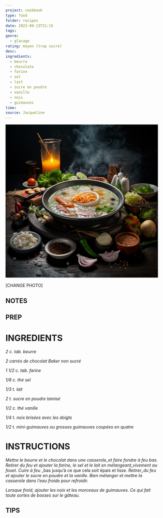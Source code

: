 ```yaml
---
project: cookbook
type: food
folder: recipes
date: 2023-09-13T21:15
tags: 
genre:
  - glacage
rating: moyen (trop sucre)
desc: 
ingredients:
  - beurre
  - chocolate
  - farine
  - sel
  - lait
  - sucre en poudre
  - vanille
  - noix
  - guimauves
time: 
source: Jacqueline
---
```


![IMAGE](_default.png)


[CHANGE PHOTO]


## NOTES




## PREP


# INGREDIENTS

_2 c. tab. beurre_

_2 carrés de chocolat Baker non sucré_

_1 1/2 c. tab. farine_

_1/8 c. thé sel_

_1/3 t. lait_

_2 t. sucre en poudre tamisé_

_1/2 c. thé vanille_

_1/4 t. noix brisées avec les doigts_

_1/2 t. mini-guimauves ou grosses_
_guimauves coupées en quatre_



# INSTRUCTIONS

_Mettre le beurre et le chocolat dans une_
_casserole_et faire fondre à feu bas. Retirer_
_du feu et ajouter la farine, le sel et le lait en_
_mélangeant_vivement au fouet. Cuire à feu_
_bas jusqu’à ce que cela soit épais et lisse.
_Retirer_du feu et ajouter le sucre en poudre_
_et la vanille. Bien mélanger et mettre la casserole_
_dans l’eau froide pour refroidir._

_Lorsque froid, ajouter les noix et les morceaux_
_de guimauves. Ce qui fait toute sortes de_
_bosses sur le gâteau._

## TIPS



